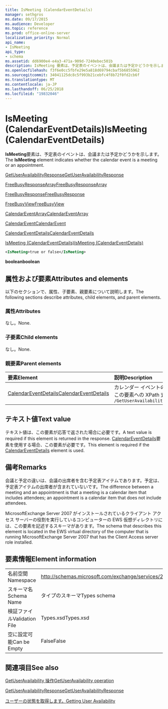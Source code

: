 ```yaml
---
title: IsMeeting (CalendarEventDetails)
manager: sethgros
ms.date: 09/17/2015
ms.audience: Developer
ms.topic: reference
ms.prod: office-online-server
localization_priority: Normal
api_name:
- IsMeeting
api_type:
- schema
ms.assetid: dd6900e4-e4a3-471a-909d-7240ebec501b
description: IsMeeting 要素は、予定表のイベントは、会議または予定かどうかを示します。
ms.openlocfilehash: f3f6e0cc5fbfe29e5a818d69794cbaf5b6855962
ms.sourcegitcommit: 34041125dc8c5f993b21cebfc4f8b72f0fd2cb6f
ms.translationtype: MT
ms.contentlocale: ja-JP
ms.lasthandoff: 06/25/2018
ms.locfileid: "19832046"
---
```

# <a name="ismeeting-calendareventdetails"></a><span data-ttu-id="0219a-103">IsMeeting (CalendarEventDetails)</span><span class="sxs-lookup"><span data-stu-id="0219a-103">IsMeeting (CalendarEventDetails)</span></span>

<span data-ttu-id="0219a-104">**IsMeeting**要素は、予定表のイベントは、会議または予定かどうかを示します。</span><span class="sxs-lookup"><span data-stu-id="0219a-104">The **IsMeeting** element indicates whether the calendar event is a meeting or an appointment.</span></span> 
  
[<span data-ttu-id="0219a-105">GetUserAvailabilityResponse</span><span class="sxs-lookup"><span data-stu-id="0219a-105">GetUserAvailabilityResponse</span></span>](getuseravailabilityresponse.md)
  
[<span data-ttu-id="0219a-106">FreeBusyResponseArray</span><span class="sxs-lookup"><span data-stu-id="0219a-106">FreeBusyResponseArray</span></span>](freebusyresponsearray.md)
  
[<span data-ttu-id="0219a-107">FreeBusyResponse</span><span class="sxs-lookup"><span data-stu-id="0219a-107">FreeBusyResponse</span></span>](freebusyresponse.md)
  
[<span data-ttu-id="0219a-108">FreeBusyView</span><span class="sxs-lookup"><span data-stu-id="0219a-108">FreeBusyView</span></span>](freebusyview.md)
  
[<span data-ttu-id="0219a-109">CalendarEventArray</span><span class="sxs-lookup"><span data-stu-id="0219a-109">CalendarEventArray</span></span>](calendareventarray.md)
  
[<span data-ttu-id="0219a-110">CalendarEvent</span><span class="sxs-lookup"><span data-stu-id="0219a-110">CalendarEvent</span></span>](calendarevent.md)
  
[<span data-ttu-id="0219a-111">CalendarEventDetails</span><span class="sxs-lookup"><span data-stu-id="0219a-111">CalendarEventDetails</span></span>](calendareventdetails.md)
  
[<span data-ttu-id="0219a-112">IsMeeting (CalendarEventDetails)</span><span class="sxs-lookup"><span data-stu-id="0219a-112">IsMeeting (CalendarEventDetails)</span></span>](ismeeting-calendareventdetails.md)
  
```xml
<IsMeeting>true or false</IsMeeting>
```

 <span data-ttu-id="0219a-113">**boolean**</span><span class="sxs-lookup"><span data-stu-id="0219a-113">**boolean**</span></span>
## <a name="attributes-and-elements"></a><span data-ttu-id="0219a-114">属性および要素</span><span class="sxs-lookup"><span data-stu-id="0219a-114">Attributes and elements</span></span>

<span data-ttu-id="0219a-115">以下のセクションで、属性、子要素、親要素について説明します。</span><span class="sxs-lookup"><span data-stu-id="0219a-115">The following sections describe attributes, child elements, and parent elements.</span></span>
  
### <a name="attributes"></a><span data-ttu-id="0219a-116">属性</span><span class="sxs-lookup"><span data-stu-id="0219a-116">Attributes</span></span>

<span data-ttu-id="0219a-117">なし。</span><span class="sxs-lookup"><span data-stu-id="0219a-117">None.</span></span>
  
### <a name="child-elements"></a><span data-ttu-id="0219a-118">子要素</span><span class="sxs-lookup"><span data-stu-id="0219a-118">Child elements</span></span>

<span data-ttu-id="0219a-119">なし。</span><span class="sxs-lookup"><span data-stu-id="0219a-119">None.</span></span>
  
### <a name="parent-elements"></a><span data-ttu-id="0219a-120">親要素</span><span class="sxs-lookup"><span data-stu-id="0219a-120">Parent elements</span></span>

|<span data-ttu-id="0219a-121">**要素**</span><span class="sxs-lookup"><span data-stu-id="0219a-121">**Element**</span></span>|<span data-ttu-id="0219a-122">**説明**</span><span class="sxs-lookup"><span data-stu-id="0219a-122">**Description**</span></span>|
|:-----|:-----|
|[<span data-ttu-id="0219a-123">CalendarEventDetails</span><span class="sxs-lookup"><span data-stu-id="0219a-123">CalendarEventDetails</span></span>](calendareventdetails.md) <br/> |<span data-ttu-id="0219a-124">カレンダー イベントの追加情報を提供します。</span><span class="sxs-lookup"><span data-stu-id="0219a-124">Provides additional information for a calendar event.</span></span>  <br/> <span data-ttu-id="0219a-125">この要素への XPath 式は、次のようにします。</span><span class="sxs-lookup"><span data-stu-id="0219a-125">The following is the XPath expression to this element:</span></span>  <br/>  `/GetUserAvailabilityResponse/FreeBusyResponseArray/FreeBusyResponse/FreeBusyView/CalendarEventArray/CalendarEvent[i]/CalendarEventDetails` <br/> |
   
## <a name="text-value"></a><span data-ttu-id="0219a-126">テキスト値</span><span class="sxs-lookup"><span data-stu-id="0219a-126">Text value</span></span>

<span data-ttu-id="0219a-127">テキスト値は、この要素が応答で返された場合に必要です。</span><span class="sxs-lookup"><span data-stu-id="0219a-127">A text value is required if this element is returned in the response.</span></span> <span data-ttu-id="0219a-128">[CalendarEventDetails](calendareventdetails.md)要素を使用する場合、この要素が必要です。</span><span class="sxs-lookup"><span data-stu-id="0219a-128">This element is required if the [CalendarEventDetails](calendareventdetails.md) element is used.</span></span> 
  
## <a name="remarks"></a><span data-ttu-id="0219a-129">備考</span><span class="sxs-lookup"><span data-stu-id="0219a-129">Remarks</span></span>

<span data-ttu-id="0219a-130">会議と予定の違いは、会議の出席者を含む予定表アイテムであります。予定は、予定表アイテムの出席者が含まれていないです。</span><span class="sxs-lookup"><span data-stu-id="0219a-130">The difference between a meeting and an appointment is that a meeting is a calendar item that includes attendees; an appointment is a calendar item that does not include attendees.</span></span>
  
<span data-ttu-id="0219a-131">MicrosoftExchange Server 2007 がインストールされているクライアント アクセス サーバーの役割を実行しているコンピューターの EWS 仮想ディレクトリには、この要素を記述するスキーマがあります。</span><span class="sxs-lookup"><span data-stu-id="0219a-131">The schema that describes this element is located in the EWS virtual directory of the computer that is running MicrosoftExchange Server 2007 that has the Client Access server role installed.</span></span>
  
## <a name="element-information"></a><span data-ttu-id="0219a-132">要素情報</span><span class="sxs-lookup"><span data-stu-id="0219a-132">Element information</span></span>

|||
|:-----|:-----|
|<span data-ttu-id="0219a-133">名前空間</span><span class="sxs-lookup"><span data-stu-id="0219a-133">Namespace</span></span>  <br/> |http://schemas.microsoft.com/exchange/services/2006/types  <br/> |
|<span data-ttu-id="0219a-134">スキーマ名</span><span class="sxs-lookup"><span data-stu-id="0219a-134">Schema Name</span></span>  <br/> |<span data-ttu-id="0219a-135">タイプのスキーマ</span><span class="sxs-lookup"><span data-stu-id="0219a-135">Types schema</span></span>  <br/> |
|<span data-ttu-id="0219a-136">検証ファイル</span><span class="sxs-lookup"><span data-stu-id="0219a-136">Validation File</span></span>  <br/> |<span data-ttu-id="0219a-137">Types.xsd</span><span class="sxs-lookup"><span data-stu-id="0219a-137">Types.xsd</span></span>  <br/> |
|<span data-ttu-id="0219a-138">空に設定可能</span><span class="sxs-lookup"><span data-stu-id="0219a-138">Can be Empty</span></span>  <br/> |<span data-ttu-id="0219a-139">False</span><span class="sxs-lookup"><span data-stu-id="0219a-139">False</span></span>  <br/> |
   
## <a name="see-also"></a><span data-ttu-id="0219a-140">関連項目</span><span class="sxs-lookup"><span data-stu-id="0219a-140">See also</span></span>



[<span data-ttu-id="0219a-141">GetUserAvailability 操作</span><span class="sxs-lookup"><span data-stu-id="0219a-141">GetUserAvailability operation</span></span>](getuseravailability-operation.md)
  
[<span data-ttu-id="0219a-142">GetUserAvailabilityResponse</span><span class="sxs-lookup"><span data-stu-id="0219a-142">GetUserAvailabilityResponse</span></span>](getuseravailabilityresponse.md)


[<span data-ttu-id="0219a-143">ユーザーの状態を取得します。</span><span class="sxs-lookup"><span data-stu-id="0219a-143">Getting User Availability</span></span>](http://msdn.microsoft.com/library/d4133fcb-9b0f-4e6b-aadf-a389da83516a%28Office.15%29.aspx)


